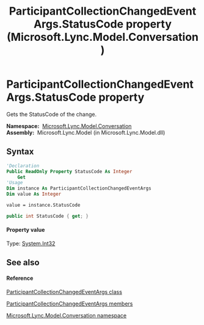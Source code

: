 ﻿---
title: ParticipantCollectionChangedEventArgs.StatusCode property  (Microsoft.Lync.Model.Conversation)
TOCTitle: 'StatusCode property '
ms:assetid: P:Microsoft.Lync.Model.Conversation.ParticipantCollectionChangedEventArgs.StatusCode_DI_3_UC_OCS14MrefLyncWPF
ms:mtpsurl: https://msdn.microsoft.com/en-us/library/microsoft.lync.model.conversation.participantcollectionchangedeventargs.statuscode_di_3_uc_ocs14mreflyncwpf(v=office.15)
ms:contentKeyID: 48591801
ms.date: 07/28/2014
mtps_version: v=office.15
f1_keywords:
- Microsoft.Lync.Model.Conversation.ParticipantCollectionChangedEventArgs.StatusCode
dev_langs:
- CSharp
- JScript
- VB
- other
---

# ParticipantCollectionChangedEventArgs.StatusCode property

Gets the StatusCode of the change.

**Namespace:**  [Microsoft.Lync.Model.Conversation](microsoft-lync-model-conversation-namespace_2.md)  
**Assembly:**  Microsoft.Lync.Model (in Microsoft.Lync.Model.dll)

## Syntax

``` vb
'Declaration
Public ReadOnly Property StatusCode As Integer
    Get
'Usage
Dim instance As ParticipantCollectionChangedEventArgs
Dim value As Integer

value = instance.StatusCode
```

``` csharp
public int StatusCode { get; }
```

#### Property value

Type: [System.Int32](http://msdn2.microsoft.com/en-us/library/td2s409d)  

## See also

#### Reference

[ParticipantCollectionChangedEventArgs class](participantcollectionchangedeventargs-class-microsoft-lync-model-conversation_2.md)

[ParticipantCollectionChangedEventArgs members](participantcollectionchangedeventargs-members-microsoft-lync-model-conversation_2.md)

[Microsoft.Lync.Model.Conversation namespace](microsoft-lync-model-conversation-namespace_2.md)

